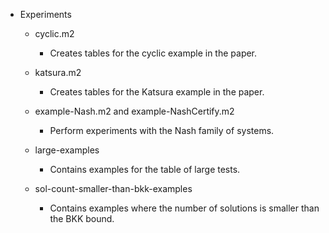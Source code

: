* Experiments

    * cyclic.m2
        * Creates tables for the cyclic example in the paper.

    * katsura.m2
        * Creates tables for the Katsura example in the paper.

    * example-Nash.m2 and example-NashCertify.m2
        * Perform experiments with the Nash family of systems.

    * large-examples
        * Contains examples for the table of large tests.

    * sol-count-smaller-than-bkk-examples
        * Contains examples where the number of solutions is smaller than the BKK bound.
